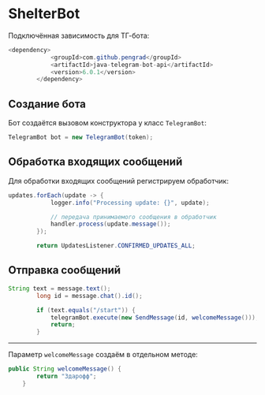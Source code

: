 # ShelterBot
<p>
Подключённая зависимость для ТГ-бота:

```java
<dependency>
            <groupId>com.github.pengrad</groupId>
            <artifactId>java-telegram-bot-api</artifactId>
            <version>6.0.1</version>
        </dependency>
```
## Создание бота

Бот создаётся вызовом конструктора у класс `TelegramBot`:

```java
TelegramBot bot = new TelegramBot(token);
```

## Обработка входящих сообщений

Для обработки входящих сообщений регистрируем обработчик:

```java
updates.forEach(update -> {
            logger.info("Processing update: {}", update);

            // передача принимаемого сообщения в обработчик
            handler.process(update.message());
        });

        return UpdatesListener.CONFIRMED_UPDATES_ALL;
```

## Отправка сообщений

```java
String text = message.text();
        long id = message.chat().id();

        if (text.equals("/start")) {
            telegramBot.execute(new SendMessage(id, welcomeMessage()));
            return;
        }
```
---
Параметр `welcomeMessage` создаём в отдельном методе:
```java
public String welcomeMessage() {
        return "Здарофф";
    }
```
